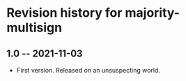 # Revision history for majority-multisign

## 1.0 -- 2021-11-03

* First version. Released on an unsuspecting world.
